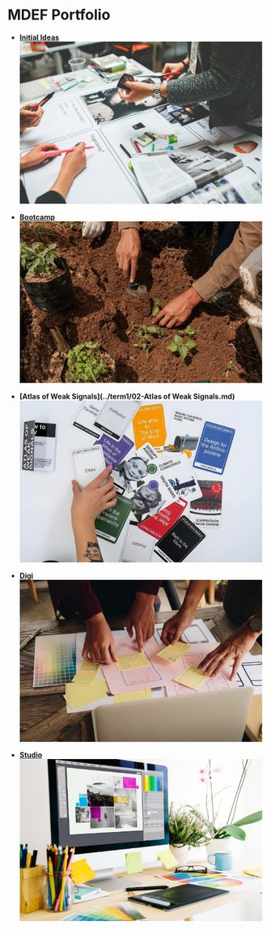 # MDEF Portfolio

<div class="grid cards" markdown>

- __[Initial Ideas](../project/project.md)__
    ![Initial Ideas](../images/initial-ideas.jpg)

- __[Bootcamp](../term1/01-Bootcamp.md)__
    ![Bootcamp](../images/bootcamp.jpg)

- __[Atlas of Weak Signals](../term1/02-Atlas of Weak Signals.md)__
    ![Atlas of Weak Signals](../images/atlas.jpg)

- __[Digi](../term1/01-Bootcamp.md)__
    ![Digi](../images/digi.jpg)

- __[Studio](../term1/01-Bootcamp.md)__
    ![Studio](../images/studio.jpg)

</div>